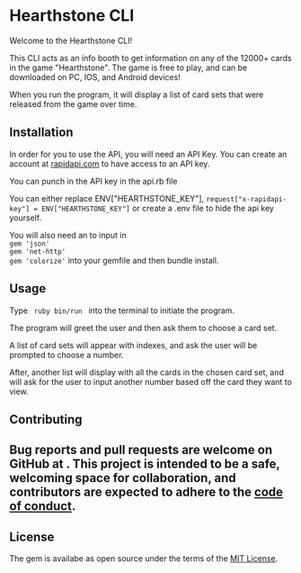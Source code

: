 <h1>Hearthstone CLI</h1>

 <p> Welcome to the Hearthstone CLI!

This CLI acts as an info booth to get information on any of the 12000+ cards in the game "Hearthstone". The game is free to play, and can be downloaded on PC, IOS, and Android devices!

When you run the program, it will display a list of card sets that were released from the game over time.</p>

<h2>Installation</h2>

<p> In order for you to use the API, you will need an API Key. You can create an account at <a href= https://rapidapi.com/omgvamp/api/hearthstone>rapidapi.com</a> to have access to an API key. </p>

<p> You can punch in the API key in the api.rb file </p>

<p> You can either replace ENV["HEARTHSTONE_KEY"], <code>request["x-rapidapi-key"] = ENV["HEARTHSTONE_KEY"]</code> or create a .env file to hide the api key yourself. </p>

<p> You will also need an to input in <code> 
gem 'json' 
gem 'net-http'  
gem 'colorize'</code> 
into your gemfile and then bundle install.

<h2>Usage</h2>

<p> Type <code> ruby bin/run </code> into the terminal to initiate the program.

The program will greet the user and then ask them to choose a card set.

A list of card sets will appear with indexes, and ask the user will be prompted to choose a number.

After, another list will display with all the cards in the chosen card set, and will ask for the user to input another number based off the card they want to view. </p>

<h2> Contributing <h2>

<p> Bug reports and pull requests are welcome on GitHub at <a href= https://github.com/Jwhitski/hearthstone-project></a>. This project is intended to be a safe, welcoming space for collaboration, and contributors are expected to adhere to the <a href= https://github.com/Jwhitski/hearthstone-project/blob/main/CODE_OF_CONDUCT.md>code of conduct</a>. </p>

<h2>License</h2>

<p> The gem is availabe as open source under the terms of the <a href= https://github.com/Jwhitski/hearthstone-project/blob/main/LICENSE>MIT License</a>. </p>
